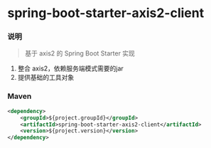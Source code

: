 # spring-boot-starter-axis2-client

### 说明


 > 基于 axis2 的 Spring Boot Starter 实现

1. 整合 axis2，依赖服务端模式需要的jar
2. 提供基础的工具对象

### Maven

``` xml
<dependency>
	<groupId>${project.groupId}</groupId>
	<artifactId>spring-boot-starter-axis2-client</artifactId>
	<version>${project.version}</version>
</dependency>
```